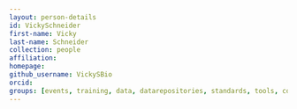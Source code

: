 ```yaml
---
layout: person-details
id: VickySchneider
first-name: Vicky
last-name: Schneider
collection: people
affiliation:
homepage:
github_username: VickySBio
orcid:
groups: [events, training, data, datarepositories, standards, tools, community, validation]
---
```

